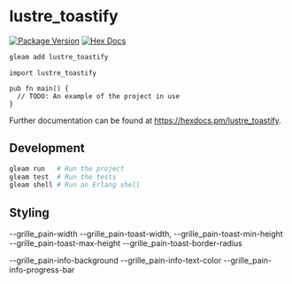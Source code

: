 # lustre_toastify

[![Package Version](https://img.shields.io/hexpm/v/lustre_toastify)](https://hex.pm/packages/lustre_toastify)
[![Hex Docs](https://img.shields.io/badge/hex-docs-ffaff3)](https://hexdocs.pm/lustre_toastify/)

```sh
gleam add lustre_toastify
```
```gleam
import lustre_toastify

pub fn main() {
  // TODO: An example of the project in use
}
```

Further documentation can be found at <https://hexdocs.pm/lustre_toastify>.

## Development

```sh
gleam run   # Run the project
gleam test  # Run the tests
gleam shell # Run an Erlang shell
```

## Styling

--grille_pain-width
--grille_pain-toast-width,
--grille_pain-toast-min-height
--grille_pain-toast-max-height
--grille_pain-toast-border-radius

--grille_pain-info-background
--grille_pain-info-text-color
--grille_pain-info-progress-bar
